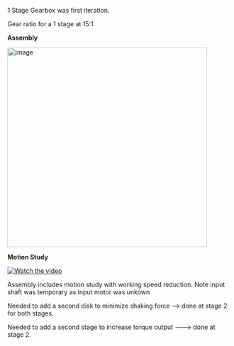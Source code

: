  1 Stage  Gearbox was first iteration.

Gear ratio for a 1 stage at 15:1.

**Assembly**

<img width="450" alt="image" src="https://github.com/user-attachments/assets/77cc066d-f979-4ece-90e6-ffee889bd460" />

**Motion Study**

[![Watch the video](https://img.youtube.com/vi/p2H8cW7Wuto/0.jpg)](https://youtu.be/p2H8cW7Wuto)

Assembly includes motion study with working speed reduction. Note input shaft was temporary as input motor was unkown

Needed to add a second disk to minimize shaking force --> done at stage 2 for both stages. 

Needed to add a second stage to increase torque output ---> done at stage 2.

